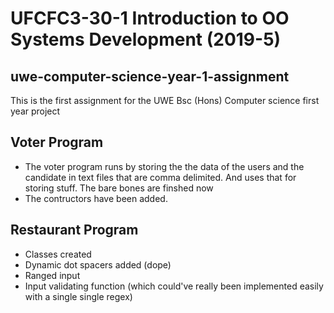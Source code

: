 # UFCFC3-30-1 Introduction to OO Systems Development (2019-5) 
## uwe-computer-science-year-1-assignment
This is the first assignment for the UWE Bsc (Hons) Computer science first year project

## Voter Program
- The voter program runs by storing the the data of the users and the candidate in text files that are comma delimited. And uses that for storing stuff. The bare bones are finshed now
- The contructors have been added. 

## Restaurant Program
- Classes created
- Dynamic dot spacers added (dope)
- Ranged input
- Input validating function (which could've really been implemented easily with a single single regex)